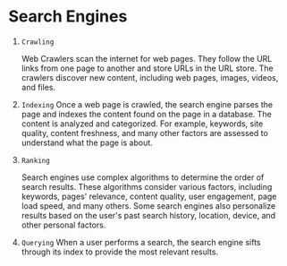 # Search Engines

1. `Crawling`

    Web Crawlers scan the internet for web pages. They follow the URL links from one page to another and store URLs in the URL store. The crawlers discover new content, including web pages, images, videos, and files.

2. `Indexing`
    Once a web page is crawled, the search engine parses the page and indexes the content found on the page in a database. The content is analyzed and categorized. For example, keywords, site quality, content freshness, and many other factors are assessed to understand what the page is about.

3. `Ranking`

    Search engines use complex algorithms to determine the order of search results. These algorithms consider various factors, including keywords, pages' relevance, content quality, user engagement, page load speed, and many others. Some search engines also personalize results based on the user's past search history, location, device, and other personal factors.

4. `Querying`
    When a user performs a search, the search engine sifts through its index to provide the most relevant results.
